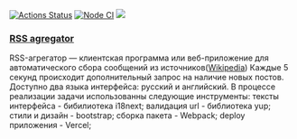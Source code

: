 [![Actions Status](https://github.com/steshi/frontend-project-lvl3/workflows/hexlet-check/badge.svg)](https://github.com/steshi/frontend-project-lvl3/actions)
[![Node CI](https://github.com/steshi/frontend-project-lvl3/actions/workflows/nodejs.yml/badge.svg)](https://github.com/steshi/frontend-project-lvl3/actions/workflows/nodejs.yml)
<a href="https://codeclimate.com/github/steshi/frontend-project-lvl3/maintainability" target="_blank"><img src="https://api.codeclimate.com/v1/badges/9e14846f2ac0d5f4b870/maintainability" /></a>
<br>
<h3><a href="http://rss-agregator-ste-shi.vercel.app/">RSS agregator</a></h3>
RSS-агрегатор — клиентская программа или веб-приложение для автоматического сбора сообщений из источников(<a href="https://ru.wikipedia.org/wiki/RSS-%D0%B0%D0%B3%D1%80%D0%B5%D0%B3%D0%B0%D1%82%D0%BE%D1%80" target="_blank">Wikipedia</a>)
Каждые 5 секунд происходит дополнительный запрос на наличие новых постов. Доступно два языка интерфейса: русский и английский. 
В процессе реализации задачи использованны следующие инструменты:
 тексты интерфейса - бибилиотека i18next;
 валидация url - библиотека yup;
 стили и дизайн - bootstrap;
 сборка пакета - Webpack;
 deploy приложения - Vercel;
